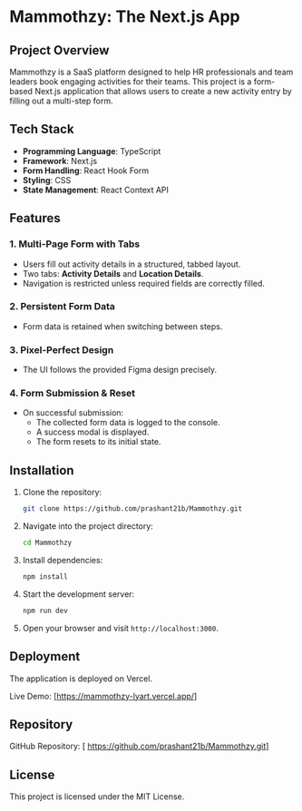 # Mammothzy: The Next.js App

## Project Overview
Mammothzy is a SaaS platform designed to help HR professionals and team leaders book engaging activities for their teams. This project is a form-based Next.js application that allows users to create a new activity entry by filling out a multi-step form.

## Tech Stack
- **Programming Language**: TypeScript
- **Framework**: Next.js
- **Form Handling**: React Hook Form
- **Styling**:  CSS
- **State Management**: React Context API

## Features

### 1. Multi-Page Form with Tabs
- Users fill out activity details in a structured, tabbed layout.
- Two tabs: **Activity Details** and **Location Details**.
- Navigation is restricted unless required fields are correctly filled.

### 2. Persistent Form Data
- Form data is retained when switching between steps.

### 3. Pixel-Perfect Design
- The UI follows the provided Figma design precisely.

### 4. Form Submission & Reset
- On successful submission:
  - The collected form data is logged to the console.
  - A success modal is displayed.
  - The form resets to its initial state.

## Installation

1. Clone the repository:
   ```sh
   git clone https://github.com/prashant21b/Mammothzy.git
   ```
2. Navigate into the project directory:
   ```sh
   cd Mammothzy
   ```
3. Install dependencies:
   ```sh
   npm install
   ```
4. Start the development server:
   ```sh
   npm run dev
   ```
5. Open your browser and visit `http://localhost:3000`.

## Deployment
The application is deployed on Vercel.

Live Demo: [https://mammothzy-lyart.vercel.app/]

## Repository
GitHub Repository: [ https://github.com/prashant21b/Mammothzy.git]

## License
This project is licensed under the MIT License.

